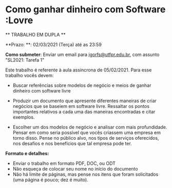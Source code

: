 # Como ganhar dinheiro com Software :Lovre  

** TRABALHO EM DUPLA **

**Prazo: **: 02/03/2021 (Terça) até as 23:59

**Como submeter**: Enviar um email para igorfs@utfpr.edu.br, com assunto "SL2021: Tarefa 1"

Este trabalho é referente à aula assíncrona de 05/02/2021. Para esse trabalho vocês devem:

* Buscar referências sobre modelos de negócio e meios de ganhar dinheiro com software livre

* Produzir um documento que apresente diferentes maneiras de criar negócios que se baseiem em software livre. 
Ressaltar os pontos importantes relativos a cada uma das maneiras encontradas e citar exemplos.

* Escolher um dos modelos de negócio e analisar com mais profundidade. Pensar em como seria possível que vocês criassem uma empresa em torno disso.
Pense no público alvo, nos tipos de serviços oferecidos, nos desafios e nos benefícios que tal empresa pode ter.

**Formato e detalhes:**
- Enviar o trabalho em formato PDF, DOC, ou ODT
- Não esqueça de colocar seu nome no início do documento
- Não há limite de páginas, mas pense nos itens que foram solicitados (uma página é pouco; dez é muito).
